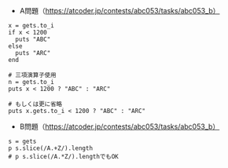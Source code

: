 - A問題（https://atcoder.jp/contests/abc053/tasks/abc053_b）
```
x = gets.to_i
if x < 1200
  puts "ABC"
else
  puts "ARC"
end

# 三項演算子使用
n = gets.to_i
puts x < 1200 ? "ABC" : "ARC"

# もしくは更に省略
puts x.gets.to_i < 1200 ? "ABC" : "ARC"
```

- B問題（https://atcoder.jp/contests/abc053/tasks/abc053_b）
```
s = gets
p s.slice(/A.+Z/).length
# p s.slice(/A.*Z/).lengthでもOK
```
